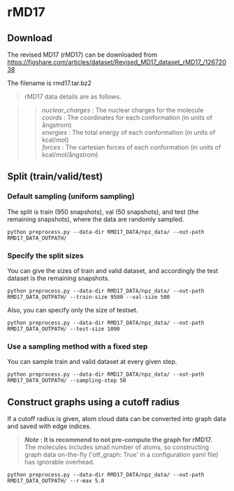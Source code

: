 # rMD17

## Download

The revised MD17 (rMD17) can be downloaded from https://figshare.com/articles/dataset/Revised_MD17_dataset_rMD17_/12672038

The filename is rmd17.tar.bz2
> rMD17 data details are as follows.

>> _nuclear_charges_ : The nuclear charges for the molecule  
>> _coords_ : The coordinates for each conformation (in units of ångstrom)  
>> _energies_ : The total energy of each conformation (in units of kcal/mol)  
>> _forces_ : The cartesian forces of each conformation (in units of kcal/mol/ångstrom)


## Split (train/valid/test)

### Default sampling (uniform sampling)
The split is train (950 snapshots), val (50 snapshots), and test (the remaining snapshots), where the data are randomly sampled.
```
python preprocess.py --data-dir RMD17_DATA/npz_data/ --out-path RMD17_DATA_OUTPATH/
```

### Specify the split sizes
You can give the sizes of train and valid dataset, and accordingly the test dataset is the remaining snapshots.
```
python preprocess.py --data-dir RMD17_DATA/npz_data/ --out-path RMD17_DATA_OUTPATH/ --train-size 9500 --val-size 500
```

Also, you can specify only the size of testset.
```
python preprocess.py --data-dir RMD17_DATA/npz_data/ --out-path RMD17_DATA_OUTPATH/ --test-size 1000
```

### Use a sampling method with a fixed step
You can sample train and valid dataset at every given step.
```
python preprocess.py --data-dir RMD17_DATA/npz_data/ --out-path RMD17_DATA_OUTPATH/ --sampling-step 50
```


## Construct graphs using a cutoff radius
If a cutoff radius is given, atom cloud data can be converted into graph data and saved with edge indices.  
> **_Note_ : It is recommend to not pre-compute the graph for rMD17.**  
> The molecules includes small number of atoms, so constructing graph data on-the-fly ('otf_graph: True' in a configuration yaml file) has ignorable overhead.
```
python preprocess.py --data-dir RMD17_DATA/npz_data/ --out-path RMD17_DATA_OUTPATH/ --r-max 5.0
```